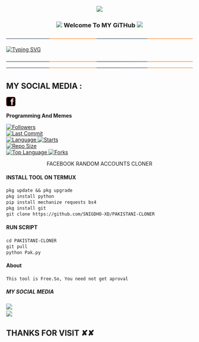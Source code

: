 <p align="center"><img src="https://img.shields.io/badge/I Am %20A BANGLADESHI- PROGRAMMER-green?colorA=%23ff0000&colorB=%23017e40&style=flat-square">
 
<h3 align="center">
  <img src="https://emoji.discord.st/emojis/768b108d-274f-4f44-a634-8477b16efce7.gif" width="30">
   Welcome To MY GiTHub
  <img src="https://emoji.discord.st/emojis/768b108d-274f-4f44-a634-8477b16efce7.gif" width="30">
</h3>
 
<img align="center" alt="line" src="https://github.com/DalpatRathore/dalpatrathore/blob/main/assets/images/line-1.svg">
 
[![Typing SVG](https://readme-typing-svg.herokuapp.com?color=%23F70B10&size=27&lines=SNIGDHO-XD;+It's+Not+Just+My+Name;It's+A+Brand)](https://git.io/typing-svg)
 
</p>
 
<img align="center" alt="line" src="https://github.com/DalpatRathore/dalpatrathore/blob/main/assets/images/line-1.svg">
 
<img align="center" alt="line" src="https://github.com/DalpatRathore/dalpatrathore/blob/main/assets/images/line-1.svg">
 
   ##  MY SOCIAL MEDIA : <br>

<a href="https://www.facebook.com/S.F.404" target="_blank"><img src="https://github.com/Azim-vau/Azim-vau/blob/main/IMAGE/facebook.png" alt="alt text" width="25" height="25"></a> 
&nbsp;&nbsp;     &nbsp;&nbsp;    &nbsp;&nbsp;   &nbsp;&nbsp;   &nbsp;&nbsp;
  
____Programming And Memes____

<a href="https://github.com/SNIGDHO-XD/followers">
<img title="Followers" src="https://img.shields.io/github/followers/SNIGDHO-XD?label=Followers&color=blue&style=flat-square"></a>

<br>
  <a href="https://github.com/SNIGDHO-XD/termux-style/stargazers/">
  <a href="https://github.com/SNIGDHO-XD/PAKISTANI-CLONER">
    <img alt="Last Commit" src="https://img.shields.io/github/last-commit/SNIGDHO-XD/PAKISTANI-CLONER.svg"/>
  </a>
<br>
  <a href="https://github.com/SNIGDHO-XD/PAKISTANI-CLONER">
    <img alt="Language" src="https://img.shields.io/github/languages/count/SNIGDHO-XD/PAKISTANI-CLONER.svg"/>
  </a>
  <a href="https://github.com/SNIGDHO-XD/PAKISTANI-CLONER">
    <img alt="Starts" src="https://img.shields.io/github/stars/SNIGDHO-XD/PAKISTANI-CLONER.svg"/>
  </a>
<br>
<a href="https://github.com/SNIGDHO-XD/PAKISTANI-CLONER">
    <img alt="Repo Size" src="https://img.shields.io/github/repo-size/SNIGDHO-XD/PAKISTANI-CLONER.svg"/>
  </a>
<br>
<a href="https://github.com/SNIGDHO-XD/PAKISTANI-CLONER">
    <img alt="Top Language" src="https://img.shields.io/github/languages/top/SNIGDHO-XD/PAKISTANI-CLONER.svg"/> <a                                                                                                        href="https://github.com/Azim-vau/uidcr3k">
    <img alt="Forks" src="https://img.shields.io/github/forks/SNIGDHO-XD/PAKISTANI-CLONER.svg"/>
  </a>
</div>

</br>
<p align="center">
      FACEBOOK RANDOM ACCOUNTS CLONER
</p>

#### INSTALL TOOL ON TERMUX
```shell
pkg update && pkg upgrade
pkg install python
pip install mechanize requests bs4
pkg install git
git clone https://github.com/SNIGDHO-XD/PAKISTANI-CLONER
```
#### RUN SCRIPT
```shell
cd PAKISTANI-CLONER
git pull
python Pak.py
```
#### About
```shell
This tool is Free.So, You need not get aproval 
```

##### MY SOCIAL MEDIA

[![](https://img.shields.io/badge/Github-black?logo=Github&logoColor=red&labelColor=black)](https://github.com/SNIGDHO-XD) <br>
[![](https://img.shields.io/badge/Facebook-black?logo=Facebook&logoColor=red&labelColor=black)](https://www.facebook.com/S.F.404) <br>


<h2> THANKS FOR VISIT ✘✘ <h2\>
